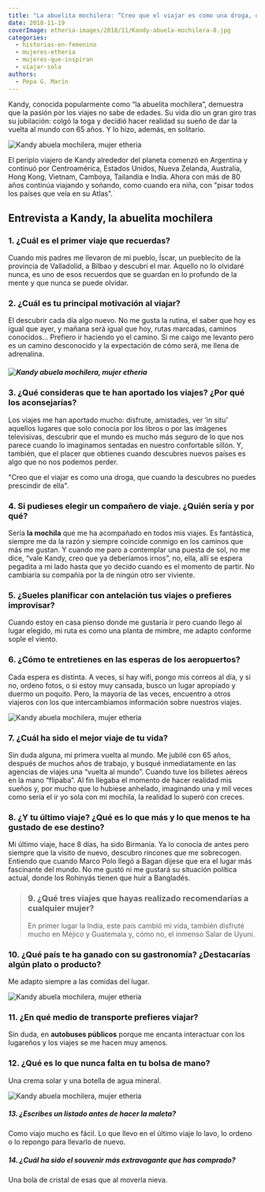 ```yaml
---
title: "La abuelita mochilera: “Creo que el viajar es como una droga, que cuando la descubres no puedes prescindir de ella\""
date: 2018-11-19
coverImage: etheria-images/2018/11/Kandy-abuela-mochilera-8.jpg
categories: 
  - historias-en-femenino
  - mujeres-etheria
  - mujeres-que-inspiran
  - viajar-sola
authors: 
  - Pepa G. Marín
---
```


Kandy, conocida popularmente como “la abuelita mochilera”, demuestra que la pasión por 
los viajes no sabe de edades. Su vida dio un gran giro tras su jubilación: colgó la toga 
y decidió hacer realidad su sueño de dar la vuelta al mundo con 65 años. Y lo hizo, 
además, en solitario. 

![Kandy abuela mochilera, mujer etheria](etheria-images/2018/11/Kandy-abuela-mochilera-3.jpg "Kandy, la abuelita mochilera.")

El periplo viajero de Kandy alrededor del planeta comenzó en Argentina y continuó por 
Centroamérica, Estados Unidos, Nueva Zelanda, Australia, Hong Kong, Vietnam, Camboya, 
Tailandia e India. Ahora con más de 80 años continúa viajando y soñando, como cuando era 
niña, con "pisar todos los países que veía en su Atlas". 

## Entrevista a Kandy, la abuelita mochilera

### 1\. ¿Cuál es el primer viaje que recuerdas?

Cuando mis padres me llevaron de mi pueblo, Íscar, un pueblecito de la provincia de 
Valladolid, a Bilbao y descubrí el mar. Aquello no lo olvidaré nunca, es uno de esos 
recuerdos que se guardan en lo profundo de la mente y que nunca se puede olvidar. 

### 2\. ¿Cuál es tu principal motivación al viajar?

El descubrir cada día algo nuevo. No me gusta la rutina, el saber que hoy es igual que 
ayer, y mañana será igual que hoy, rutas marcadas, caminos conocidos... Prefiero ir 
haciendo yo el camino. Si me caigo me levanto pero es un camino desconocido y la 
expectación de cómo será, me llena de adrenalina. 

##### ![Kandy abuela mochilera, mujer etheria](etheria-images/2018/11/Kandy-abuela-mochilera-8.jpg "Los viajes de Kandy, la abuela mochilera.")

### 3\. ¿Qué consideras que te han aportado los viajes? ¿Por qué los aconsejarías?

Los viajes me han aportado mucho: disfrute, amistades, ver ‘in situ’ aquellos lugares 
que solo conocía por los libros o por las imágenes televisivas, descubrir que el mundo 
es mucho más seguro de lo que nos parece cuando lo imaginamos sentadas en nuestro 
confortable sillón. Y, también, que el placer que obtienes cuando descubres nuevos 
países es algo que no nos podemos perder. 

"Creo que el viajar es como una droga, que cuando la descubres no puedes prescindir de 
ella". 

### 4\. Si pudieses elegir un compañero de viaje. ¿Quién sería y por qué?

Sería **la mochila** que me ha acompañado en todos mis viajes. Es fantástica, siempre me 
da la razón y siempre coincide conmigo en los caminos que más me gustan. Y cuando me 
paro a contemplar una puesta de sol, no me dice, “vale Kandy, creo que ya deberíamos 
irnos”, no, ella, allí se espera pegadita a mi lado hasta que yo decido cuando es el 
momento de partir. No cambiaría su compañía por la de ningún otro ser viviente. 

### 5\. ¿Sueles planificar con antelación tus viajes o prefieres improvisar?

Cuando estoy en casa pienso donde me gustaría ir pero cuando llego al lugar elegido, mi 
ruta es como una planta de mimbre, me adapto conforme sople el viento. 

### 6\. ¿Cómo te entretienes en las esperas de los aeropuertos?

Cada espera es distinta. A veces, si hay wifi, pongo mis correos al día, y si no, ordeno 
fotos, o si estoy muy cansada, busco un lugar apropiado y duermo un poquito. Pero, la 
mayoría de las veces, encuentro a otros viajeros con los que intercambiamos información 
sobre nuestros viajes. 

![Kandy abuela mochilera, mujer etheria](etheria-images/2018/11/Kandy-abuela-mochilera-2.jpg "Los viajes de Kandy, la abuela mochilera.")

### 7\. ¿Cuál ha sido el mejor viaje de tu vida?

Sin duda alguna, mi primera vuelta al mundo. Me jubilé con 65 años, después de muchos 
años de trabajo, y busqué inmediatamente en las agencias de viajes una “vuelta al 
mundo”. Cuando tuve los billetes aéreos en la mano “flipaba”. Al fin llegaba el momento 
de hacer realidad mis sueños y, por mucho que lo hubiese anhelado, imaginando una y mil 
veces como sería el ir yo sola con mi mochila, la realidad lo superó con creces. 

### 8\. ¿Y tu último viaje? ¿Qué es lo que más y lo que menos te ha gustado de ese destino?

Mi último viaje, hace 8 días, ha sido Birmania. Ya lo conocía de antes pero siempre que 
la visito de nuevo, descubro rincones que me sobrecogen. Entiendo que cuando Marco Polo 
llegó a Bagan dijese que era el lugar más fascinante del mundo. No me gustó ni me 
gustará su situación política actual, donde los Rohinyás tienen que huir a Bangladés. 

> ### 9\. ¿Qué tres viajes que hayas realizado recomendarías a cualquier mujer?
> 
> En primer lugar la India, este país cambió mi vida, también disfruté mucho en Méjico y 
> Guatemala y, cómo no, el inmenso Salar de Uyuni. 

### 10\. ¿Qué país te ha ganado con su gastronomía? ¿Destacarías algún plato o producto?

Me adapto siempre a las comidas del lugar. 

![Kandy abuela mochilera, mujer etheria](etheria-images/2018/11/Kandy-abuela-mochilera-viajera-etheria-1024x691.jpg "Los viajes de Kandy, la abuela mochilera.")

### 11\. ¿En qué medio de transporte prefieres viajar?

Sin duda, en **autobuses públicos** porque me encanta interactuar con los lugareños y 
los viajes se me hacen muy amenos. 

### 12\. ¿Qué es lo que nunca falta en tu bolsa de mano?

Una crema solar y una botella de agua mineral. 

![Kandy abuela mochilera, mujer etheria](etheria-images/2018/11/Kandy-abuela-mochilera-6.jpg "Los viajes de Kandy, la abuela mochilera.")

##### 13\. ¿Escribes un listado antes de hacer la maleta?

Como viajo mucho es fácil. Lo que llevo en el último viaje lo lavo, lo ordeno o lo 
repongo para llevarlo de nuevo. 

##### 14\. ¿Cuál ha sido el souvenir más extravagante que has comprado?

Una bola de cristal de esas que al moverla nieva.
